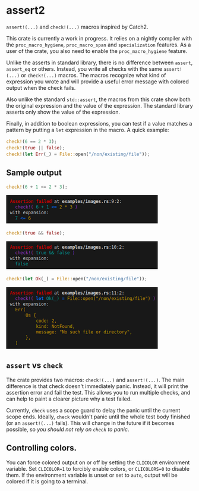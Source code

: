 # assert2

`assert!(...)` and `check!(...)` macros inspired by Catch2.

This crate is currently a work in progress.
It relies on a nightly compiler with the `proc_macro_hygiene`, `proc_macro_span` and `specialization` features.
As a user of the crate, you also need to enable the `proc_macro_hygiene` feature.

Unlike the asserts in standard library, there is no difference between `assert`, `assert_eq` or others.
Instead, you write all checks with the same `assert!(...)` or `check!(...)` macros.
The macros recognize what kind of expression you wrote and will provide a useful error message with colored output when the check fails.

Also unlike the standard `std::assert`, the macros from this crate show both the original expression and the value of the expression.
The standard library asserts only show the value of the expression.

Finally, in addition to boolean expressions, you can test if a value matches a pattern by putting a `let` expression in the macro.
A quick example:

```rust
check!(6 == 2 * 3);
check!(true || false);
check!(let Err(_) = File::open("/non/existing/file"));
```

## Sample output

```rust
check!(6 + 1 <= 2 * 3);
```

![Assertion error](https://github.com/de-vri-es/assert2-rs/blob/406f0d065e56db6e3f94c6e2d34b0f2c5b8f0f9f/binary-operator.png)

```rust
check!(true && false);
```

![Assertion error](https://github.com/de-vri-es/assert2-rs/blob/406f0d065e56db6e3f94c6e2d34b0f2c5b8f0f9f/boolean-expression.png)

```rust
check!(let Ok(_) = File::open("/non/existing/file"));
```

![Assertion error](https://github.com/de-vri-es/assert2-rs/blob/406f0d065e56db6e3f94c6e2d34b0f2c5b8f0f9f/pattern-match.png)

## `assert` vs `check`
The crate provides two macros: `check!(...)` and `assert!(...)`.
The main difference is that check doesn't immediately panic.
Instead, it will print the assertion error and fail the test.
This allows you to run multiple checks, and can help to paint a clearer picture why a test failed.

Currently, `check` uses a scope guard to delay the panic until the current scope ends.
Ideally, `check` wouldn't panic until the whole test body finished (or an `assert!(...)` fails).
This will change in the future if it becomes possible, so *you should not rely on `check` to panic*.

## Controlling colors.

You can force colored output on or off by setting the `CLICOLOR` environment variable.
Set `CLICOLOR=1` to forcibly enable colors, or `CLICOLORS=0` to disable them.
If the environment variable is unset or set to `auto`, output will be colored if it is going to a terminal.
